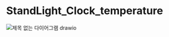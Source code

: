 # StandLight_Clock_temperature
![제목 없는 다이어그램 drawio](https://user-images.githubusercontent.com/112994867/190306917-72033607-0ff6-4030-b455-c30e1c910691.png)
